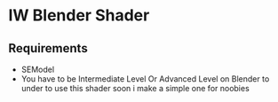 # IW Blender Shader


## Requirements
* SEModel
* You have to be Intermediate Level Or Advanced Level on Blender to under to use this shader soon i make a simple one for noobies 
